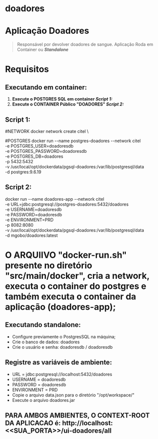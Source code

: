 # doadores

# Aplicação Doadores
> Responsável por devolver doadores de sangue.
Aplicação Roda em Container ou **_Standalone_**

# Requisitos
## Executando em container:

<ol>
<li><b>Execute o POSTGRES SQL em container <i>Script 1:</i></b></li>
<li><b>Execute o CONTAINER Público "DOADORES" <i>Script 2:</i></b></li>
</ol>

## Script 1:
#NETWORK
docker network create citel \

#POSTGRES
docker run --name postgres-doadores --network citel \
-e POSTGRES_USER=doadoresdb \
-e POSTGRES_PASSWORD=doadoresdb \
-e POSTGRES_DB=doadores \
-p 5432:5432 \
-v /usr/local/opt/dockerdata/pgsql-doadores:/var/lib/postgresql/data \
-d postgres:9.6.19

## Script 2:
docker run --name doadores-app --network citel \
-e URL=jdbc:postgresql://postgres-doadores:5432/doadores \
-e USERNAME=doadoresdb \
-e PASSWORD=doadoresdb \
-e ENVIRONMENT=PRD \
-p 8082:8080 \
-v /usr/local/opt/dockerdata/pgsql-doadores:/var/lib/postgresql/data \
-d mgobo/doadores:latest

# O ARQUIIVO "docker-run.sh" presente no diretório "src/main/docker", cria a network, executa o container do postgres e também executa o container da aplicação (doadores-app);

## Executando standalone:

<ul>
    <li>Configure previamente o PostgresSQL na máquina;</li>
    <li>Crie o banco de dados: doadores</li>
    <li>Crie o usuário e senha: doadoresdb / doadoresdb</li>
</ul>

## Registre as variáveis de ambiente:

<ul>
    <li>URL         = jdbc:postgresql://localhost:5432/doadores</li>
    <li>USERNAME    = doadoresdb</li>
    <li>PASSWORD    = doadoresdb</li>
    <li>ENVIRONMENT = PRD</li>
    <li>Copie o arquivo data.json para o diretório "/opt/workspace/"</li>
    <li>Execute o arquivo doadores.jar</li>
</ul>

## PARA AMBOS AMBIENTES, O CONTEXT-ROOT DA APLICACAO é: http://localhost:<<SUA_PORTA>>/ui-doadores/all
